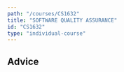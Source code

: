 ```yaml
---
path: "/courses/CS1632"
title: "SOFTWARE QUALITY ASSURANCE"
id: "CS1632"
type: "individual-course"
---
```


## Advice

